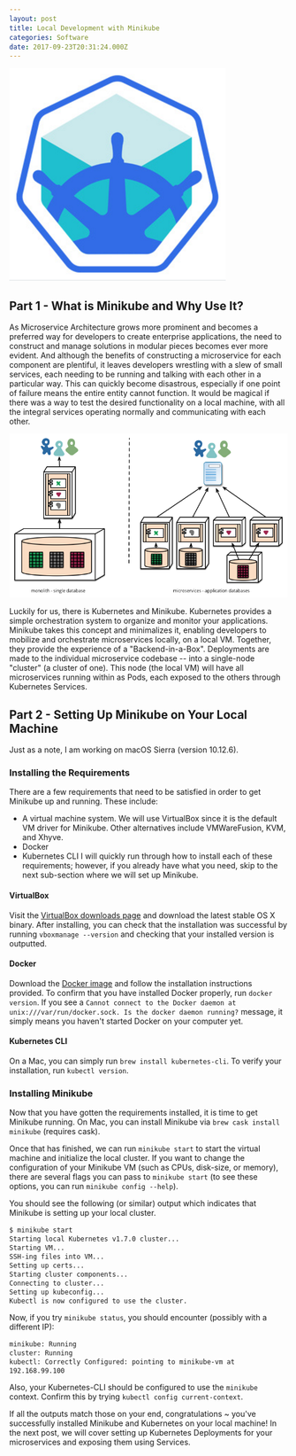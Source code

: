 ```yaml
---
layout: post
title: Local Development with Minikube
categories: Software
date: 2017-09-23T20:31:24.000Z
---
```

<img src="/images/fulls/minikube_logo.png" class="fit image">

## Part 1 - What is Minikube and Why Use It?
As Microservice Architecture grows more prominent and becomes a preferred way for developers to create enterprise applications, the need to construct and manage solutions in modular pieces becomes ever more evident. And although the benefits of constructing a microservice for each component are plentiful, it leaves developers wrestling with a slew of small services, each needing to be running and talking with each other in a particular way. This can quickly become disastrous, especially if one point of failure means the entire entity cannot function. It would be magical if there was a way to test the desired functionality on a local machine, with all the integral services operating normally and communicating with each other.

<img src="/images/fulls/microservice_architecture.png" class="fit image">

Luckily for us, there is Kubernetes and Minikube. Kubernetes provides a simple orchestration system to organize and monitor your applications. Minikube takes this concept and minimalizes it, enabling developers to mobilize and orchestrate microservices locally, on a local VM. Together, they provide the experience of a "Backend-in-a-Box". Deployments are made to the individual microservice codebase -- into a single-node "cluster" (a cluster of one). This node (the local VM) will have all microservices running within as Pods, each exposed to the others through Kubernetes Services.

## Part 2 - Setting Up Minikube on Your Local Machine
Just as a note, I am working on macOS Sierra (version 10.12.6).
### Installing the Requirements
There are a few requirements that need to be satisfied in order to get Minikube up and running. These include:
- A virtual machine system. We will use VirtualBox since it is the default VM driver for Minikube. Other alternatives include VMWareFusion, KVM, and Xhyve.
- Docker
- Kubernetes CLI
I will quickly run through how to install each of these requirements; however, if you already have what you need, skip to the next sub-section where we will set up Minikube.

#### VirtualBox
Visit the [VirtualBox downloads page](https://www.virtualbox.org/wiki/Downloads) and download the latest stable OS X binary. After installing, you can check that the installation was successful by running `vboxmanage --version` and checking that your installed version is outputted.

#### Docker
Download the [Docker image](https://download.docker.com/mac/stable/Docker.dmg) and follow the installation instructions provided. To confirm that you have installed Docker properly, run `docker version`. If you see a `Cannot connect to the Docker daemon at unix:///var/run/docker.sock. Is the docker daemon running?` message, it simply means you haven't started Docker on your computer yet.

#### Kubernetes CLI
On a Mac, you can simply run `brew install kubernetes-cli`. To verify your installation, run `kubectl version`.

### Installing Minikube
Now that you have gotten the requirements installed, it is time to get Minikube running. On Mac, you can install Minikube via `brew cask install minikube` (requires cask). 

Once that has finished, we can run `minikube start` to start the virtual machine and initialize the local cluster. If you want to change the configuration of your Minikube VM (such as CPUs, disk-size, or memory), there are several flags you can pass to `minikube start` (to see these options, you can run `minikube config --help`). 

You should see the following (or similar) output which indicates that Minikube is setting up your local cluster.
```
$ minikube start
Starting local Kubernetes v1.7.0 cluster...
Starting VM...
SSH-ing files into VM...
Setting up certs...
Starting cluster components...
Connecting to cluster...
Setting up kubeconfig...
Kubectl is now configured to use the cluster.
```

Now, if you try `minikube status`, you should encounter (possibly with a different IP):
```
minikube: Running
cluster: Running
kubectl: Correctly Configured: pointing to minikube-vm at 192.168.99.100
```

Also, your Kubernetes-CLI should be configured to use the `minikube` context. Confirm this by trying `kubectl config current-context`.

If all the outputs match those on your end, congratulations ~ you've successfully installed Minikube and Kubernetes on your local machine! In the next post, we will cover setting up Kubernetes Deployments for your microservices and exposing them using Services.

